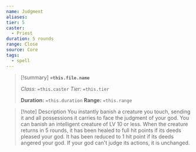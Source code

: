 ```yaml
---
name: Judgment
aliases: 
tier: 5
caster:
  - Priest
duration: 5 rounds
range: Close
source: Core
tags:
  - spell
---
```


> [!summary] **`=this.file.name`**
> 
> *Class:* `=this.caster`
> *Tier:* `=this.tier`
> 
> **Duration:** `=this.duration`
> **Range:** `=this.range`

>[!note] Description
> You instantly banish a creature you touch, sending it and all possessions it carries to face the judgment of your god. You can banish an intelligent creature of LV 10 or less. When the creature returns in 5 rounds, it has been healed to full hit points if its deeds pleased your god. It has been reduced to 1 hit point if its deeds angered your god. If your god can't judge its actions, it is unchanged.